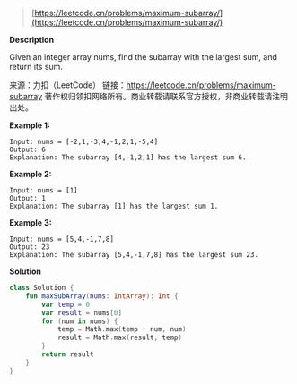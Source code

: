 > [https://leetcode.cn/problems/maximum-subarray/](https://leetcode.cn/problems/maximum-subarray/)

**Description**

Given an integer array nums, find the subarray with the largest sum, and return its sum.

来源：力扣（LeetCode）
链接：https://leetcode.cn/problems/maximum-subarray
著作权归领扣网络所有。商业转载请联系官方授权，非商业转载请注明出处。

**Example 1:**
```text
Input: nums = [-2,1,-3,4,-1,2,1,-5,4]
Output: 6
Explanation: The subarray [4,-1,2,1] has the largest sum 6.
```
**Example 2:**
```text
Input: nums = [1]
Output: 1
Explanation: The subarray [1] has the largest sum 1.
```
**Example 3:**
```text
Input: nums = [5,4,-1,7,8]
Output: 23
Explanation: The subarray [5,4,-1,7,8] has the largest sum 23.
```

**Solution**
```kotlin
class Solution {
    fun maxSubArray(nums: IntArray): Int {
        var temp = 0
        var result = nums[0]
        for (num in nums) {
            temp = Math.max(temp + num, num)
            result = Math.max(result, temp)
        }
        return result
    }
}
```